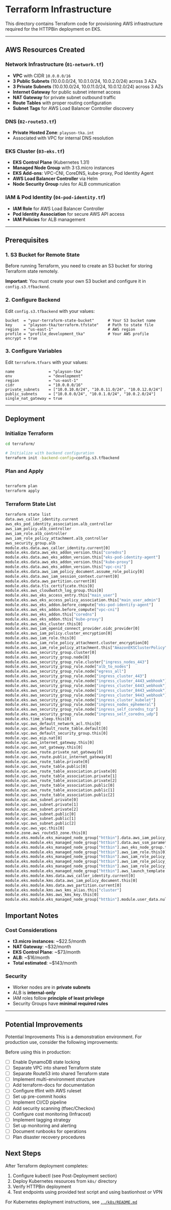 # Terraform Infrastructure

This directory contains Terraform code for provisioning AWS infrastructure required for the HTTPBin deployment on EKS.

---

## AWS Resources Created

### Network Infrastructure (`01-network.tf`)
- **VPC** with CIDR `10.0.0.0/16`
- **3 Public Subnets** (10.0.0.0/24, 10.0.1.0/24, 10.0.2.0/24) across 3 AZs
- **3 Private Subnets** (10.0.10.0/24, 10.0.11.0/24, 10.0.12.0/24) across 3 AZs
- **Internet Gateway** for public subnet internet access
- **NAT Gateway** for private subnet outbound traffic
- **Route Tables** with proper routing configuration
- **Subnet Tags** for AWS Load Balancer Controller discovery

### DNS (`02-route53.tf`)
- **Private Hosted Zone**: `playson-tka.int`
- Associated with VPC for internal DNS resolution

### EKS Cluster (`03-eks.tf`)
- **EKS Control Plane** (Kubernetes 1.31)
- **Managed Node Group** with 3 t3.micro instances
- **EKS Add-ons**: VPC-CNI, CoreDNS, kube-proxy, Pod Identity Agent
- **AWS Load Balancer Controller** via Helm
- **Node Security Group** rules for ALB communication

### IAM & Pod Identity (`04-pod-identity.tf`)
- **IAM Role** for AWS Load Balancer Controller
- **Pod Identity Association** for secure AWS API access
- **IAM Policies** for ALB management

---

## Prerequisites

### 1. S3 Bucket for Remote State

Before running Terraform, you need to create an S3 bucket for storing Terraform state remotely.

**Important**: You must create your own S3 bucket and configure it in `config.s3.tfbackend`.

### 2. Configure Backend

Edit `config.s3.tfbackend` with your values:

```hcl
bucket  = "your-terraform-state-bucket"      # Your S3 bucket name
key     = "playson-tka/terraform.tfstate"    # Path to state file
region  = "us-east-1"                        # AWS region
profile = "profile_development_tka"          # Your AWS profile
encrypt = true
```

### 3. Configure Variables

Edit `terraform.tfvars` with your values:

```hcl
name               = "playson-tka"
env                = "development"
region             = "us-east-1"
cidr               = "10.0.0.0/16"
private_subnets    = ["10.0.10.0/24", "10.0.11.0/24", "10.0.12.0/24"]
public_subnets     = ["10.0.0.0/24", "10.0.1.0/24", "10.0.2.0/24"]
single_nat_gateway = true
```

---

## Deployment

### Initialize Terraform

```bash
cd terraform/

# Initialize with backend configuration
terraform init -backend-config=config.s3.tfbackend
```

### Plan and Apply

```bash

terraform plan
terraform apply

```

### Terraform State List

```bash
terraform state list
data.aws_caller_identity.current
aws_eks_pod_identity_association.alb_controller
aws_iam_policy.alb_controller
aws_iam_role.alb_controller
aws_iam_role_policy_attachment.alb_controller
aws_security_group.alb
module.eks.data.aws_caller_identity.current[0]
module.eks.data.aws_eks_addon_version.this["coredns"]
module.eks.data.aws_eks_addon_version.this["eks-pod-identity-agent"]
module.eks.data.aws_eks_addon_version.this["kube-proxy"]
module.eks.data.aws_eks_addon_version.this["vpc-cni"]
module.eks.data.aws_iam_policy_document.assume_role_policy[0]
module.eks.data.aws_iam_session_context.current[0]
module.eks.data.aws_partition.current[0]
module.eks.data.tls_certificate.this[0]
module.eks.aws_cloudwatch_log_group.this[0]
module.eks.aws_eks_access_entry.this["main_user"]
module.eks.aws_eks_access_policy_association.this["main_user_admin"]
module.eks.aws_eks_addon.before_compute["eks-pod-identity-agent"]
module.eks.aws_eks_addon.before_compute["vpc-cni"]
module.eks.aws_eks_addon.this["coredns"]
module.eks.aws_eks_addon.this["kube-proxy"]
module.eks.aws_eks_cluster.this[0]
module.eks.aws_iam_openid_connect_provider.oidc_provider[0]
module.eks.aws_iam_policy.cluster_encryption[0]
module.eks.aws_iam_role.this[0]
module.eks.aws_iam_role_policy_attachment.cluster_encryption[0]
module.eks.aws_iam_role_policy_attachment.this["AmazonEKSClusterPolicy"]
module.eks.aws_security_group.cluster[0]
module.eks.aws_security_group.node[0]
module.eks.aws_security_group_rule.cluster["ingress_nodes_443"]
module.eks.aws_security_group_rule.node["alb_to_nodes"]
module.eks.aws_security_group_rule.node["egress_all"]
module.eks.aws_security_group_rule.node["ingress_cluster_443"]
module.eks.aws_security_group_rule.node["ingress_cluster_4443_webhook"]
module.eks.aws_security_group_rule.node["ingress_cluster_6443_webhook"]
module.eks.aws_security_group_rule.node["ingress_cluster_8443_webhook"]
module.eks.aws_security_group_rule.node["ingress_cluster_9443_webhook"]
module.eks.aws_security_group_rule.node["ingress_cluster_kubelet"]
module.eks.aws_security_group_rule.node["ingress_nodes_ephemeral"]
module.eks.aws_security_group_rule.node["ingress_self_coredns_tcp"]
module.eks.aws_security_group_rule.node["ingress_self_coredns_udp"]
module.eks.time_sleep.this[0]
module.vpc.aws_default_network_acl.this[0]
module.vpc.aws_default_route_table.default[0]
module.vpc.aws_default_security_group.this[0]
module.vpc.aws_eip.nat[0]
module.vpc.aws_internet_gateway.this[0]
module.vpc.aws_nat_gateway.this[0]
module.vpc.aws_route.private_nat_gateway[0]
module.vpc.aws_route.public_internet_gateway[0]
module.vpc.aws_route_table.private[0]
module.vpc.aws_route_table.public[0]
module.vpc.aws_route_table_association.private[0]
module.vpc.aws_route_table_association.private[1]
module.vpc.aws_route_table_association.private[2]
module.vpc.aws_route_table_association.public[0]
module.vpc.aws_route_table_association.public[1]
module.vpc.aws_route_table_association.public[2]
module.vpc.aws_subnet.private[0]
module.vpc.aws_subnet.private[1]
module.vpc.aws_subnet.private[2]
module.vpc.aws_subnet.public[0]
module.vpc.aws_subnet.public[1]
module.vpc.aws_subnet.public[2]
module.vpc.aws_vpc.this[0]
module.zone.aws_route53_zone.this[0]
module.eks.module.eks_managed_node_group["httbin"].data.aws_iam_policy_document.assume_role_policy[0]
module.eks.module.eks_managed_node_group["httbin"].data.aws_ssm_parameter.ami[0]
module.eks.module.eks_managed_node_group["httbin"].aws_eks_node_group.this[0]
module.eks.module.eks_managed_node_group["httbin"].aws_iam_role.this[0]
module.eks.module.eks_managed_node_group["httbin"].aws_iam_role_policy_attachment.this["AmazonEC2ContainerRegistryReadOnly"]
module.eks.module.eks_managed_node_group["httbin"].aws_iam_role_policy_attachment.this["AmazonEKSWorkerNodePolicy"]
module.eks.module.eks_managed_node_group["httbin"].aws_iam_role_policy_attachment.this["AmazonEKS_CNI_Policy"]
module.eks.module.eks_managed_node_group["httbin"].aws_launch_template.this[0]
module.eks.module.kms.data.aws_caller_identity.current[0]
module.eks.module.kms.data.aws_iam_policy_document.this[0]
module.eks.module.kms.data.aws_partition.current[0]
module.eks.module.kms.aws_kms_alias.this["cluster"]
module.eks.module.kms.aws_kms_key.this[0]
module.eks.module.eks_managed_node_group["httbin"].module.user_data.null_resource.validate_cluster_service_cidr
```
## Important Notes

### Cost Considerations

- **t3.micro instances**: ~$22.5/month
- **NAT Gateway**: ~$32/month
- **EKS Control Plane**: ~$73/month
- **ALB**: ~$16/month
- **Total estimated**: ~$143/month

### Security

- Worker nodes are in **private subnets** 
- ALB is **internal-only** 
- IAM roles follow **principle of least privilege**
- Security Groups have **minimal required rules**

---

## Potential Improvements

Potential Improvements
This is a demonstration environment. For production use, consider the following improvements:

Before using this in production:

- [ ] Enable DynamoDB state locking
- [ ] Separate VPC into shared Terraform state
- [ ] Separate Route53 into shared Terraform state
- [ ] Implement multi-environment structure
- [ ] Add terraform-docs for documentation
- [ ] Configure tflint with AWS ruleset
- [ ] Set up pre-commit hooks
- [ ] Implement CI/CD pipeline
- [ ] Add security scanning (tfsec/Checkov)
- [ ] Configure cost monitoring (Infracost)
- [ ] Implement tagging strategy
- [ ] Set up monitoring and alerting
- [ ] Document runbooks for operations
- [ ] Plan disaster recovery procedures

## Next Steps

After Terraform deployment completes:

1.  Configure kubectl (see Post-Deployment section)
2.  Deploy Kubernetes resources from `k8s/` directory
3.  Verify HTTPBin deployment 
4.  Test endpoints using provided test script and using bastionhost or VPN

For Kubernetes deployment instructions, see [`../k8s/README.md`](../k8s/README.md)

